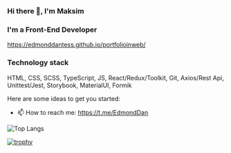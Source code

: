 ### Hi there 👋, I'm Maksim
### I'm a Front-End Developer
https://edmonddantess.github.io/portfolioinweb/

### Technology stack

HTML, CSS, SCSS, TypeScript, JS, React/Redux/Toolkit, Git, Axios/Rest Api, Unittest/Jest, Storybook, MaterialUI, Formik

Here are some ideas to get you started:


- 📫 How to reach me: https://t.me/EdmondDan



![Top Langs](https://github-readme-stats.vercel.app/api/top-langs/?username=EdmondDantess&layout=compact)

[![trophy](https://github-profile-trophy.vercel.app/?EdmondDantess=ryo-ma)](https://github.com/ryo-ma/github-profile-trophy)



